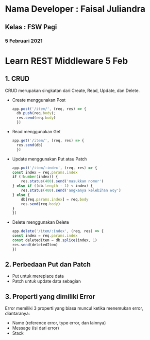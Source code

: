 # Nama Developer : Faisal Juliandra
## Kelas : FSW Pagi
### 5 Februari 2021
# Learn REST Middleware 5 Feb
## 1. CRUD
CRUD merupakan singkatan dari Create, Read, Update, dan Delete.
- Create menggunakan Post
  ``` javascript
  app.post('/item/', (req, res) => {
    db.push(req.body);
    res.send(req.body)
    })
    ```
- Read menggunakan Get
  ``` javascript
  app.get('/item/', (req, res) => {
    res.send(db)
    })
    ```
- Update menggunakan Put atau Patch
    ``` javascript
  app.put('/item/:index', (req, res) => {
    const index = req.params.index
    if (!Number(index)) {
        res.status(400).send('masukkan nomor')
    } else if ((db.length - 1) < index) {
        res.status(400).send('angkanya kelebihan woy')
    } else {
        db[req.params.index] = req.body
        res.send(req.body)
    }
    })
    ```
- Delete menggunakan Delete
    ``` javascript
    app.delete('/item/:index', (req, res) => {
    const index = req.params.index
    const deletedItem = db.splice(index, 1)
    res.send(deletedItem)
    })
    ```

## 2. Perbedaan Put dan Patch
- Put untuk mereplace data
- Patch untuk update data sebagian

## 3. Properti yang dimiliki Error
Error memiliki 3 properti yang biasa muncul ketika menemukan error, diantaranya:
- Name (reference error, type error, dan lainnya)
- Message (isi dari error)
- Stack